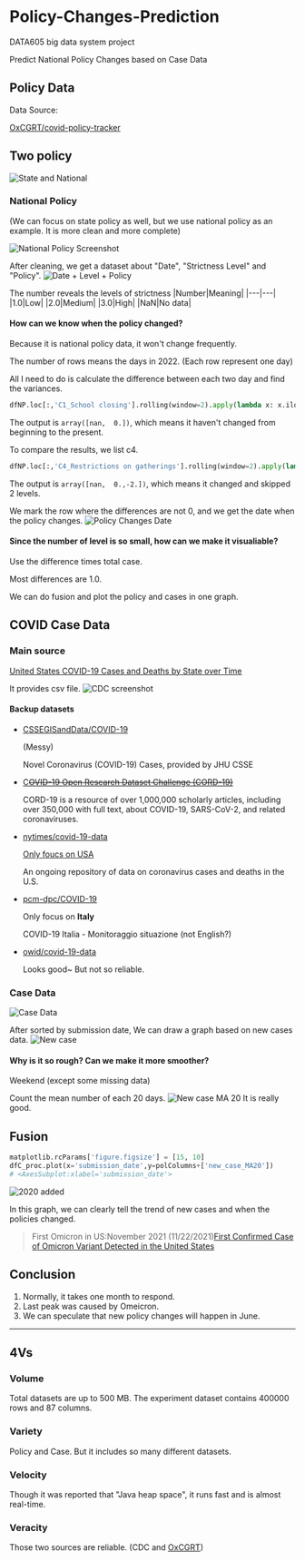 # Policy-Changes-Prediction

DATA605 big data system project

Predict National Policy Changes based on Case Data

<!--more-->

## Policy Data

Data Source:

[OxCGRT/covid-policy-tracker](https://github.com/OxCGRT/covid-policy-tracker)



## Two policy
![State and National](https://raw.githubusercontent.com/HenryVarro666/images/master/images/20220519000951.png)

### **National Policy**
(We can focus on state policy as well, but we use national policy as an example. It is more clean and more complete)

![National Policy Screenshot](https://raw.githubusercontent.com/HenryVarro666/images/master/images/20220518235833.png)

After cleaning, we get a dataset about "Date", "Strictness Level" and "Policy".
![Date + Level + Policy](https://raw.githubusercontent.com/HenryVarro666/images/master/images/20220519000524.png)

The number reveals the levels of strictness
|Number|Meaning|
|---|---|
|1.0|Low|
|2.0|Medium|
|3.0|High|
|NaN|No data|


#### How can we know when the policy changed?


Because it is national policy data, it won't change frequently.


The number of rows means the days in 2022. (Each row represent one day)

All I need to do is calculate the difference between each two day and find the variances.

```python
dfNP.loc[:,'C1_School closing'].rolling(window=2).apply(lambda x: x.iloc[1] - x.iloc[0]).unique()
```
The output is ` array([nan,  0.]) `, which means it haven't changed from beginning to the present.

To compare the results, we list c4.
```python
dfNP.loc[:,'C4_Restrictions on gatherings'].rolling(window=2).apply(lambda x: x.iloc[1] - x.iloc[0]).unique()
```
The output is ` array([nan,  0.,-2.]) `, which means it changed and skipped 2 levels.

We mark the row where the differences are not 0, and we get the date when the policy changes.
![Policy Changes Date](https://raw.githubusercontent.com/HenryVarro666/images/master/images/20220519003247.png)


#### Since the number of level is so small, how can we make it visualiable?
Use the  difference times total case.

Most differences are 1.0. 

We can do fusion and plot the policy and cases in one graph.



## COVID Case Data


### Main source

[United States COVID-19 Cases and Deaths by State over Time](https://data.cdc.gov/Case-Surveillance/United-States-COVID-19-Cases-and-Deaths-by-State-o/9mfq-cb36/data)

It provides csv file.
![CDC screenshot](https://raw.githubusercontent.com/HenryVarro666/images/master/images/20220519000125.png)



#### Backup datasets

-  [CSSEGISandData/COVID-19](https://github.com/CSSEGISandData/COVID-19)

      (Messy)

      Novel Coronavirus (COVID-19) Cases, provided by JHU CSSE

- [C~~OVID-19 Open Research Dataset Challenge (CORD-19)~~](https://www.kaggle.com/datasets/allen-institute-for-ai/CORD-19-research-challenge)

  CORD-19 is a resource of over 1,000,000 scholarly articles, including over 350,000 with full text, about COVID-19, SARS-CoV-2, and related coronaviruses. 

- [nytimes/covid-19-data](https://github.com/nytimes/covid-19-data)

  <u>Only foucs on USA</u>

  An ongoing repository of data on coronavirus cases and deaths in the U.S.

- [pcm-dpc/COVID-19](https://github.com/pcm-dpc/COVID-19)

  Only focus on **Italy**

  COVID-19 Italia - Monitoraggio situazione (not English?)

- [owid/covid-19-data](https://github.com/owid/covid-19-data)

  Looks good~ But not so reliable.


### Case Data
![Case Data](https://raw.githubusercontent.com/HenryVarro666/images/master/images/20220519003444.png)

After sorted by submission date, We can draw a graph based on new cases data.
![New case](https://raw.githubusercontent.com/HenryVarro666/images/master/images/20220519003803.png)

#### Why is it so rough? Can we make it more smoother?
Weekend (except some missing data)

Count the mean number of each 20 days.
![New case MA 20](https://raw.githubusercontent.com/HenryVarro666/images/master/images/20220519004232.png)
It is really good.


## Fusion
```python
matplotlib.rcParams['figure.figsize'] = [15, 10]
dfC_proc.plot(x='submission_date',y=polColumns+['new_case_MA20'])
# <AxesSubplot:xlabel='submission_date'>
```


![2020 added](https://raw.githubusercontent.com/HenryVarro666/images/master/images/20220519013243.png)


In this graph, we can clearly tell the trend of new cases and when the policies changed.

> First Omicron in US:November 2021 (11/22/2021)[First Confirmed Case of Omicron Variant Detected in the United States](https://www.cdc.gov/media/releases/2021/s1201-omicron-variant.html)


## Conclusion
1. Normally, it takes one month to respond.
2. Last peak was caused by Omeicron.
3. We can speculate that new policy changes will happen in June.

----
## 4Vs
### Volume
Total datasets are up to 500 MB.
The experiment dataset contains 400000 rows and 87 columns.

### Variety
Policy and Case.
But it includes so many different datasets.

### Velocity
Though it was reported that "Java heap space", it runs fast and is almost real-time.

### Veracity
Those two sources are reliable.
(CDC and [OxCGRT](https://www.bsg.ox.ac.uk/research/research-projects/covid-19-government-response-tracker))

